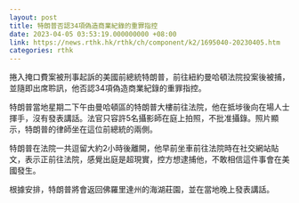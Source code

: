 ```yaml
---
layout: post
title: 特朗普否認34項偽造商業紀錄的重罪指控
date: 2023-04-05 03:53:19.000000000 +08:00
link: https://news.rthk.hk/rthk/ch/component/k2/1695040-20230405.htm
categories: rthk
---
```


捲入掩口費案被刑事起訴的美國前總統特朗普，前往紐約曼哈頓法院投案後被捕，並隨即出席聆訊，他否認34項偽造商業紀錄的重罪指控。

特朗普當地星期二下午由曼哈頓區的特朗普大樓前往法院，他在抵埗後向在場人士揮手，沒有發表講話。法官只容許5名攝影師在庭上拍照，不批准攝錄。照片顯示，特朗普的律師坐在這位前總統的兩側。

特朗普在法院一共逗留大約2小時後離開，他早前坐車前往法院時在社交網站貼文，表示正前往法院，感覺出庭是超現實，控方想逮捕他，不敢相信這件事會在美國發生。

根據安排，特朗普將會返回佛羅里達州的海湖莊園，並在當地晚上發表講話。
